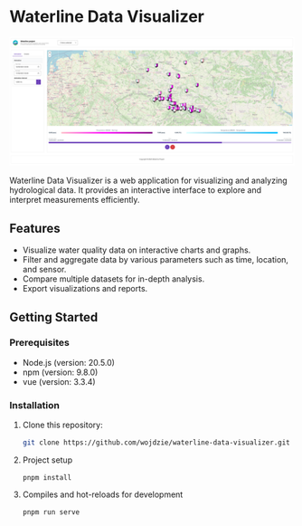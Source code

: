 # Waterline Data Visualizer

![Waterline Data Visualizer](./docs/screenshot.png)

Waterline Data Visualizer is a web application for visualizing and analyzing hydrological data. It provides an interactive interface to explore and interpret measurements efficiently.

## Features

- Visualize water quality data on interactive charts and graphs.
- Filter and aggregate data by various parameters such as time, location, and sensor.
- Compare multiple datasets for in-depth analysis.
- Export visualizations and reports.

## Getting Started

### Prerequisites
- Node.js (version: 20.5.0)
- npm (version: 9.8.0)
- vue (version: 3.3.4)

### Installation

1. Clone this repository:
    ```bash
    git clone https://github.com/wojdzie/waterline-data-visualizer.git
    ```

2. Project setup
    ```
    pnpm install
    ```
   
3. Compiles and hot-reloads for development
    ```
    pnpm run serve
    ```